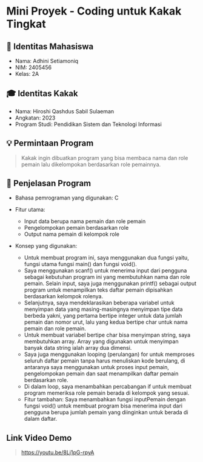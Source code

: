 # Mini Proyek - Coding untuk Kakak Tingkat 

## 👤 Identitas Mahasiswa
- Nama: Adhini Setiamoniq
- NIM: 2405456
- Kelas: 2A
  
## 🎓 Identitas Kakak
- Nama: Hiroshi Qashdus Sabil Sulaeman
- Angkatan: 2023
- Program Studi: Pendidikan Sistem dan Teknologi Informasi

## 💡 Permintaan Program 
> Kakak ingin dibuatkan program yang bisa membaca nama dan role pemain lalu dikelompokan berdasarkan role pemainnya.

## 🧠 Penjelasan Program
- Bahasa pemrograman yang digunakan: C
- Fitur utama:
  - Input data berupa nama pemain dan role pemain
  - Pengelompokan pemain berdasarkan role
  - Output nama pemain di kelompok role

- Konsep yang digunakan:
  - Untuk membuat program ini, saya menggunakan dua fungsi yaitu, fungsi utama fungsi main() dan fungsi void().
  - Saya menggunakan scanf() untuk menerima input dari pengguna sebagai kebutuhan program ini yang membutuhkan nama dan role pemain. Selain input, saya juga menggunakan printf() sebagai output program untuk menampilkan teks daftar pemain dipisahkan berdasarkan kelompok rolenya.
  - Selanjutnya, saya mendeklarasikan beberapa variabel untuk menyimpan data yang masing-masingnya menyimpan tipe data berbeda yakni, yang pertama bertipe integer untuk data jumlah pemain dan nomor urut, lalu yang kedua bertipe char untuk nama pemain dan role pemain.
  - Untuk membuat variabel bertipe char bisa menyimpan string, saya membutuhkan array. Array yang digunakan untuk menyimpan banyak data string ialah array dua dimensi.
  - Saya juga menggunakan looping (perulangan) for untuk memproses seluruh daftar pemain tanpa harus menuliskan kode berulang, di antaranya saya menggunakan untuk proses input pemain, pengelompokan pemain dan saat menampilkan daftar pemain berdasarkan role.
  - Di dalam loop, saya menambahkan percabangan if untuk membuat program memeriksa role pemain berada di kelompok yang sesuai.
  - Fitur tambahan:
    Saya menambahkan fungsi inputPemain dengan fungsi void() untuk membuat program bisa menerima input dari pengguna berupa jumlah pemain yang diinginkan untuk berada di dalam daftar.

## Link Video Demo
> https://youtu.be/8Lj1pG-rpyA
